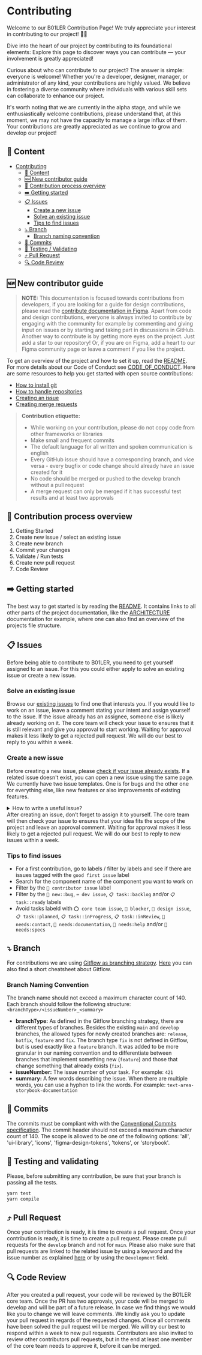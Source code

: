 # Contributing

Welcome to our B01LER Contribution Page! We truly appreciate your interest in contributing to our project! 🎨✨

Dive into the heart of our project by contributing to its foundational elements: Explore this page to discover ways you
can contribute — your involvement is greatly appreciated!

Curious about who can contribute to our project? The answer is simple: everyone is welcome! Whether you're a developer,
designer, manager, or administrator of any kind, your contributions are highly valued. We believe in fostering a diverse
community where individuals with various skill sets can collaborate to enhance our project.

It's worth noting that we are currently in the alpha stage, and while we enthusiastically welcome contributions, please
understand that, at this moment, we may not have the capacity to manage a large influx of them. Your contributions are
greatly appreciated as we continue to grow and develop our project!

## :page_with_curl: Content

- [Contributing](#contributing)
  - [:page_with_curl: Content](#page_with_curl-content)
  - [:new: New contributor guide](#new-new-contributor-guide)
  - [:arrows_counterclockwise: Contribution process overview](#arrows_counterclockwise-contribution-process-overview)
  - [:arrow_right: Getting started](#arrow_right-getting-started)
  - [:clipboard: Issues](#clipboard-issues)
    - [Create a new issue](#create-a-new-issue)
    - [Solve an existing issue](#solve-an-existing-issue)
    - [Tips to find issues](#tips-to-find-issues)
  - [:arrow_heading_down: Branch](#arrow_heading_down-branch)
    - [Branch naming convention](#branch-naming-convention)
  - [:handshake: Commits](#handshake-commits)
  - [:test_tube: Testing / Validating](#test_tube-testing-and-validating)
  - [:arrow_heading_up: Pull Request](#arrow_heading_up-pull-request)
  - [:mag: Code Review](mag-code-review)

## :new: New contributor guide

> **NOTE:** This documentation is focused towards contributions from developers, if you are looking for a guide for
> design contributions, please read the
> [contribute documentation in Figma](https://www.figma.com/community/file/1354113903886620358/b01ler). Apart from code
> and design contributions, everyone is always invited to contribute by engaging with the community for example by
> commenting and giving input on issues or by starting and taking part in discussions in GitHub. Another way to
> contribute is by getting more eyes on the project. Just add a star to our repository! Or, if you are on Figma, add a
> heart to our Figma community page or leave a comment if you like the project.

To get an overview of the project and how to set it up, read the [README](/README.md). For more details about our Code
of Conduct see [CODE_OF_CONDUCT](CODE_OF_CONDUCT.md). Here are some resources to help you get started with open source
contributions:

- [How to install git](https://git-scm.com/book/en/v2/Getting-Started-Installing-Git)
- [How to handle repositories](https://docs.gitlab.com/ee/user/project/repository/)
- [Creating an issue](https://docs.github.com/en/issues/tracking-your-work-with-issues/creating-an-issue)
- [Creating merge requests](https://docs.gitlab.com/ee/user/project/merge_requests/creating_merge_requests.html)

> **Contribution etiquette:**
>
> - While working on your contribution, please do not copy code from other frameworks or libraries
> - Make small and frequent commits
> - The default language for all written and spoken communication is english
> - Every GitHub issue should have a corresponding branch, and vice versa - every bugfix or code change should already
>   have an issue created for it
> - No code should be merged or pushed to the develop branch without a pull request
> - A merge request can only be merged if it has successful test results and at least two approvals

## :arrows_counterclockwise: Contribution process overview

1. Getting Started
2. Create new issue / select an existing issue
3. Create new branch
4. Commit your changes
5. Validate / Run tests
6. Create new pull request
7. Code Review

## :arrow_right: Getting started

The best way to get started is by reading the [README](/README.md). It contains links to all other parts of the project
documentation, like the [ARCHITECTURE](ARCHITECTURE.md) documentation for example, where one can also find an overview
of the projects file structure.

## :clipboard: Issues

Before being able to contribute to B01LER, you need to get yourself assigned to an issue. For this you could either
apply to solve an existing issue or create a new issue.

### Solve an existing issue

Browse our [existing issues](https://github.com/deven-org/boiler/issues) to find one that interests you. If you would
like to work on an issue, leave a comment stating your intent and assign yourself to the issue. If the issue already has
an assignee, someone else is likely already working on it. The core team will check your issue to ensures that it is
still relevant and give you approval to start working. Waiting for approval makes it less likely to get a rejected pull
request. We will do our best to reply to you within a week.

### Create a new issue

Before creating a new issue, please [check if your issue already exists](https://github.com/deven-org/boiler/issues). If
a related issue doesn't exist, you can open a new issue using the same page. We currently have two issue templates. One
is for bugs and the other one for everything else, like new features or also improvements of existing features.

<details>
<summary>How to write a useful issue?</summary>
<br />
<ul>
<li>Use the existing issue templates.</li>
<li>It should be <i>specific</i>. It's important that it addresses one specific topic.</li>
<li>If it is a bug it should be <i>reproducible</i>. It should contain all the instructions needed to reproduce the same outcome.</li>
<li>If the issue is about a component, please add the component name to the beginning of issue title, followed by a dash and a more in detail description of the issue. For example: <code>Button Text - add new variant</code></li>
</ul>
</details>
After creating an issue, don’t forget to assign it to yourself. The core team will then check your issue to ensures that your idea fits the scope of the project and leave an approval comment. Waiting for approval makes it less likely to get a rejected pull request.  We will do our best to reply to new issues within a week.

### Tips to find issues

- For a first contribution, go to labels / filter by labels and see if there are issues tagged with the
  `good first issue` label
- Search for the component name of the component you want to work on
- Filter by the `💚 contributor issue` label
- Filter by the `🚨 new::bug`, `⌨️ dev issue`, `📋 task::backlog` and/or `📋 task::ready` labels
- Avoid tasks labeld with `⭕️ core team issue`, `🚫 blocker`, `🎨 design issue`, `📋 task::planned`,
  `📋 task::inProgress`, `📋 task::inReview`, `🦹 needs:contact`, `🦹 needs:documentation`, `🦹 needs:help` and/or
  `🦹 needs:specs`

## :arrow_heading_down: Branch

For contributions we are using
[Gitflow as branching strategy](https://www.atlassian.com/git/tutorials/comparing-workflows/gitflow-workflow#:~:text=Gitflow%20is%20a%20legacy%20Git,software%20development%20and%20DevOps%20practices).
[Here](https://danielkummer.github.io/git-flow-cheatsheet/) you can also find a short cheatsheet about Gitflow.

### Branch Naming Convention

The branch name should not exceed a maximum character count of 140. Each branch should follow the following structure:
`<branchType>/<issueNumber>_<summary>`

- **branchType:** As defined in the Gitflow branching strategy, there are different types of branches. Besides the
  existing `main` and `develop` branches, the allowed types for newly created branches are: `release`, `hotfix`,
  `feature` and `fix`. The branch type `fix` is not defined in Gitflow, but is used exactly like a `feature` branch. It
  was added to be more granular in our naming convention and to differentiate between branches that implement something
  new (`feature`) and those that change something that already exists (`fix`).
- **issueNumber:** The issue number of your task. For example: `421`
- **summary:** A few words describing the issue. When there are multiple words, you can use a hyphen to link the words.
  For example: `text-area-storybook-documentation`

## :handshake: Commits

The commits must be compliant with with the
[Conventional Commits specification](https://www.conventionalcommits.org/en/v1.0.0/). The commit header should not
exceed a maximum character count of 140. The scope is allowed to be one of the following options: 'all', 'ui-library',
'icons', 'figma-design-tokens', 'tokens', or 'storybook'.

## :test_tube: Testing and validating

Please, before submitting any contribution, be sure that your branch is passing all the tests.

```bash
yarn test
yarn compile
```

## :arrow_heading_up: Pull Request

Once your contribution is ready, it is time to create a pull request. Once your contribution is ready, it is time to
create a pull request. Please create pull requests for the `develop` branch and not for `main`. Please also make sure
that pull requests are linked to the related issue by using a keyword and the issue number as explained
[here](https://docs.github.com/en/issues/tracking-your-work-with-issues/linking-a-pull-request-to-an-issue#linking-a-pull-request-to-an-issue-using-a-keyword)
or by using the `Development` field.

## :mag: Code Review

After you created a pull request, your code will be reviewed by the B01LER core team. Once the PR has two approvals,
your code will be merged to develop and will be part of a future release. In case we find things we would like you to
change we will leave comments. We kindly ask you to update your pull request in regards of the requested changes. Once
all comments have been solved the pull request will be merged. We will try our best to respond within a week to new pull
requests. Contributors are also invited to review other contributors pull requests, but in the end at least one member
of the core team needs to approve it, before it can be merged.
